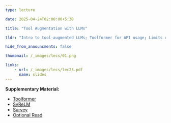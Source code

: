 ```yaml
---
type: lecture

date: 2025-04-24T02:00:00+5:30

title: "Tool Augmentation with LLMs"

tldr: "Intro to tool-augmented LLMs; Toolformer for API usage; Limits of current tool-calling; SyReLM for symbolic solver coordination; Adapter and LoRA finetuning; DaSLaM decomposer-solver model; Reward functions for decomposition; Future of modular and tool-augmented LLMs"

hide_from_announcments: false

thumbnail: /_images/lecs/01.png

links: 
    - url: /_images/lecs/lec23.pdf
      name: slides
---
```

**Supplementary Material:**
- [Toolformer](https://arxiv.org/pdf/2302.04761)
- [SyReLM](https://arxiv.org/pdf/2312.05571)
- [Survey](https://arxiv.org/pdf/2302.07842)
- [Optional Read](https://arxiv.org/pdf/2301.13867)
